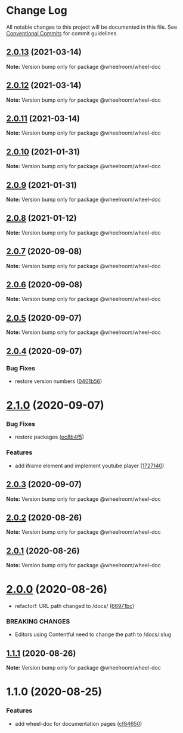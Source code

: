 # Change Log

All notable changes to this project will be documented in this file.
See [Conventional Commits](https://conventionalcommits.org) for commit guidelines.

## [2.0.13](https://github.com/wheelroom/wheelroom/compare/@wheelroom/wheel-doc@2.0.12...@wheelroom/wheel-doc@2.0.13) (2021-03-14)

**Note:** Version bump only for package @wheelroom/wheel-doc





## [2.0.12](https://github.com/wheelroom/wheelroom/compare/@wheelroom/wheel-doc@2.0.11...@wheelroom/wheel-doc@2.0.12) (2021-03-14)

**Note:** Version bump only for package @wheelroom/wheel-doc





## [2.0.11](https://github.com/wheelroom/wheelroom/compare/@wheelroom/wheel-doc@2.0.10...@wheelroom/wheel-doc@2.0.11) (2021-03-14)

**Note:** Version bump only for package @wheelroom/wheel-doc





## [2.0.10](https://github.com/wheelroom/wheelroom/compare/@wheelroom/wheel-doc@2.0.8...@wheelroom/wheel-doc@2.0.10) (2021-01-31)

**Note:** Version bump only for package @wheelroom/wheel-doc





## [2.0.9](https://github.com/wheelroom/wheelroom/compare/@wheelroom/wheel-doc@2.0.8...@wheelroom/wheel-doc@2.0.9) (2021-01-31)

**Note:** Version bump only for package @wheelroom/wheel-doc





## [2.0.8](https://github.com/wheelroom/wheelroom/compare/@wheelroom/wheel-doc@2.0.7...@wheelroom/wheel-doc@2.0.8) (2021-01-12)

**Note:** Version bump only for package @wheelroom/wheel-doc





## [2.0.7](https://github.com/wheelroom/wheelroom/compare/@wheelroom/wheel-doc@2.0.6...@wheelroom/wheel-doc@2.0.7) (2020-09-08)

**Note:** Version bump only for package @wheelroom/wheel-doc





## [2.0.6](https://github.com/wheelroom/wheelroom/compare/@wheelroom/wheel-doc@2.0.5...@wheelroom/wheel-doc@2.0.6) (2020-09-08)

**Note:** Version bump only for package @wheelroom/wheel-doc





## [2.0.5](https://github.com/wheelroom/wheelroom/compare/@wheelroom/wheel-doc@2.0.4...@wheelroom/wheel-doc@2.0.5) (2020-09-07)

**Note:** Version bump only for package @wheelroom/wheel-doc





## [2.0.4](https://github.com/wheelroom/wheelroom/compare/@wheelroom/wheel-doc@2.1.0...@wheelroom/wheel-doc@2.0.4) (2020-09-07)


### Bug Fixes

* restore version numbers ([0401b56](https://github.com/wheelroom/wheelroom/commit/0401b5614780cead6309febf9f02ff8035659708))





# [2.1.0](https://github.com/wheelroom/wheelroom/compare/@wheelroom/wheel-doc@2.0.3...@wheelroom/wheel-doc@2.1.0) (2020-09-07)


### Bug Fixes

* restore packages ([ec8b4f5](https://github.com/wheelroom/wheelroom/commit/ec8b4f5e3c4bff8edc4a20880b809d73d5b718c6))


### Features

* add iframe element and implement youtube player ([1727140](https://github.com/wheelroom/wheelroom/commit/17271403074806257f14449a67486230d1628bbd))





## [2.0.3](https://github.com/wheelroom/wheelroom/compare/@wheelroom/wheel-doc@2.0.2...@wheelroom/wheel-doc@2.0.3) (2020-09-07)

**Note:** Version bump only for package @wheelroom/wheel-doc





## [2.0.2](https://github.com/wheelroom/wheelroom/compare/@wheelroom/wheel-doc@2.0.1...@wheelroom/wheel-doc@2.0.2) (2020-08-26)

**Note:** Version bump only for package @wheelroom/wheel-doc





## [2.0.1](https://github.com/wheelroom/wheelroom/compare/@wheelroom/wheel-doc@2.0.0...@wheelroom/wheel-doc@2.0.1) (2020-08-26)

**Note:** Version bump only for package @wheelroom/wheel-doc





# [2.0.0](https://github.com/wheelroom/wheelroom/compare/@wheelroom/wheel-doc@1.1.1...@wheelroom/wheel-doc@2.0.0) (2020-08-26)


* refactor!: URL path changed to /docs/ ([66971bc](https://github.com/wheelroom/wheelroom/commit/66971bcada7fdca3c980db1fabbb9467847a0ea1))


### BREAKING CHANGES

* Editors using Contentful need to change the path to /docs/:slug





## [1.1.1](https://github.com/wheelroom/wheelroom/compare/@wheelroom/wheel-doc@1.1.0...@wheelroom/wheel-doc@1.1.1) (2020-08-26)

**Note:** Version bump only for package @wheelroom/wheel-doc





# 1.1.0 (2020-08-25)


### Features

* add wheel-doc for documentation pages ([cf84650](https://github.com/wheelroom/wheelroom/commit/cf84650e830434d4158d6abf495eedd384626cfa))
